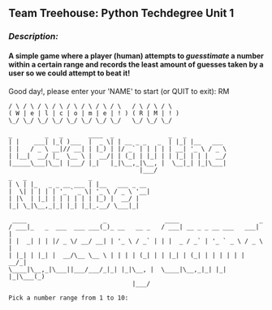 ## Team Treehouse: Python Techdegree Unit 1
### _Description:_
#### A simple game where a player (human) attempts to *guesstimate* a number within a certain range and records the least amount of guesses taken by a user so we could attempt to beat it!

Good day!, please enter your 'NAME' to start (or QUIT to exit): RM
 ``` _   _   _   _   _   _   _   _     _   _   _
 / \ / \ / \ / \ / \ / \ / \ / \   / \ / \ / \
( W | e | l | c | o | m | e | ! ) ( R | M | ! )
 \_/ \_/ \_/ \_/ \_/ \_/ \_/ \_/   \_/ \_/ \_/

 _         _   _       ____  _               _   _
| |    ___| |_( )___  |  _ \| | __ _ _   _  | |_| |__   ___
| |   / _ \ __|// __| | |_) | |/ _` | | | | | __| '_ \ / _ \
| |__|  __/ |_  \__ \ |  __/| | (_| | |_| | | |_| | | |  __/
|_____\___|\__| |___/ |_|   |_|\__,_|\__, |  \__|_| |_|\___|
                                     |___/
 _   _                 _
| \ | |_   _ _ __ ___ | |__   ___ _ __
|  \| | | | | '_ ` _ \| '_ \ / _ \ '__|
| |\  | |_| | | | | | | |_) |  __/ |
|_| \_|\__,_|_| |_| |_|_.__/ \___|_|

  ____                     _                ____                      _
 / ___|_   _  ___  ___ ___(_)_ __   __ _   / ___| __ _ _ __ ___   ___| |
| |  _| | | |/ _ \/ __/ __| | '_ \ / _` | | |  _ / _` | '_ ` _ \ / _ \ |
| |_| | |_| |  __/\__ \__ \ | | | | (_| | | |_| | (_| | | | | | |  __/_|
 \____|\__,_|\___||___/___/_|_| |_|\__, |  \____|\__,_|_| |_| |_|\___(_)
                                   |___/

Pick a number range from 1 to 10:
